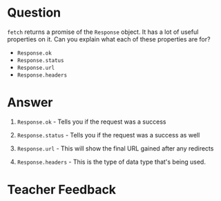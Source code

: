 # Question
`fetch` returns a promise of the `Response` object. It has a lot of useful properties on it. Can you explain what each of these properties are for?

- `Response.ok`
- `Response.status`
- `Response.url`
- `Response.headers`

# Answer

1. `Response.ok` - Tells you if the request was a success

2. `Response.status` - Tells you if the request was a success as well

3. `Response.url` - This will show the final URL gained after any redirects

4. `Response.headers` - This is the type of data type that's being used.


# Teacher Feedback